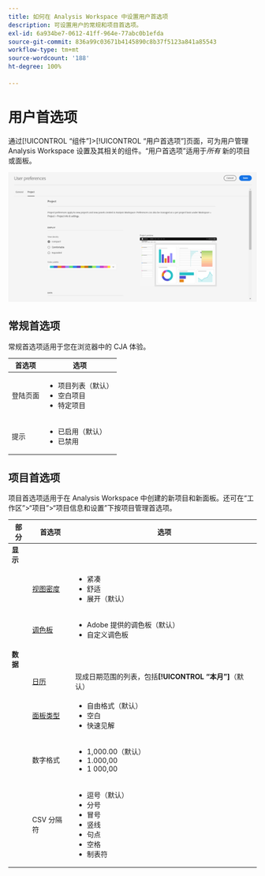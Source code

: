 ```yaml
---
title: 如何在 Analysis Workspace 中设置用户首选项
description: 可设置用户的常规和项目首选项。
exl-id: 6a934be7-0612-41ff-964e-77abc0b1efda
source-git-commit: 836a99c03671b4145890c8b37f5123a841a85543
workflow-type: tm+mt
source-wordcount: '188'
ht-degree: 100%

---
```


# 用户首选项

通过[!UICONTROL “组件”]>[!UICONTROL “用户首选项”]页面，可为用户管理 Analysis Workspace 设置及其相关的组件。“用户首选项”适用于&#x200B;*所有* 新的项目或面板。

![用户首选项](assets/user-preferences.png)

## 常规首选项

常规首选项适用于您在浏览器中的 CJA 体验。

| 首选项 | 选项 |
| --- | --- |
| 登陆页面 | <ul><li>项目列表（默认）</li><li>空白项目</li><li>特定项目</li></ul> |
| 提示 | <ul><li>已启用（默认）</li><li>已禁用</li></ul> |

## 项目首选项

项目首选项适用于在 Analysis Workspace 中创建的新项目和新面板。还可在“工作区”>“项目”>“项目信息和设置”下按项目管理首选项。

| 部分 | 首选项 | 选项 |
| --- | --- | --- |
| **显示** |  |  |
|  | [视图密度](https://experienceleague.adobe.com/docs/analytics-platform/using/cja-workspace/build-workspace-project/view-density.html?lang=zh-Hans) | <ul><li>紧凑</li><li>舒适</li><li>展开（默认）</li></ul> |
|  | [调色板](https://experienceleague.adobe.com/docs/analytics-platform/using/cja-workspace/build-workspace-project/color-palettes.html?lang=zh-Hans) | <ul><li>Adobe 提供的调色板（默认）</li><li>自定义调色板</li></ul> |
| **数据** |  |  |
|  | [日历](https://experienceleague.adobe.com/docs/analytics-platform/using/cja-workspace/panels/panels.html?lang=zh-Hans?#calendar) | 现成日期范围的列表，包括&#x200B;**[!UICONTROL “本月”]**（默认） |
|  | [面板类型](https://experienceleague.adobe.com/docs/analytics-platform/using/cja-workspace/panels/panels.html?lang=zh-Hans) | <ul><li>自由格式（默认）</li><li>空白</li><li>快速见解</li></ul> |
|  | 数字格式 | <ul><li>1,000.00（默认）</li><li>1.000,00</li><li>1 000,00</li></ul> |
|  | CSV 分隔符 | <ul><li>逗号（默认）</li><li>分号</li><li>冒号</li><li>竖线</li><li>句点</li><li>空格</li><li>制表符</li></ul> |

